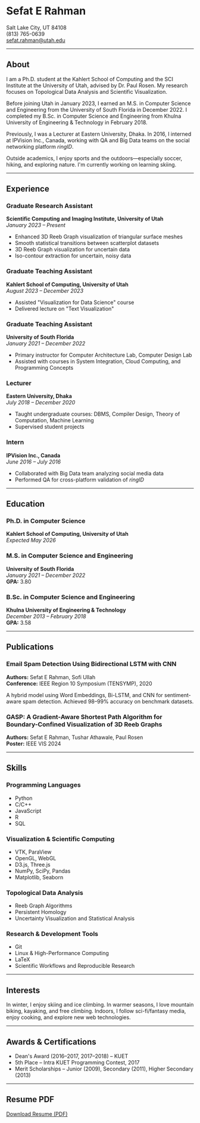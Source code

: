 # Sefat E Rahman

Salt Lake City, UT 84108  
(813) 765-0639  
[sefat.rahman@utah.edu](mailto:sefat.rahman@utah.edu)

---

## About

I am a Ph.D. student at the Kahlert School of Computing and the SCI Institute at the University of Utah, advised by Dr. Paul Rosen. My research focuses on Topological Data Analysis and Scientific Visualization.

Before joining Utah in January 2023, I earned an M.S. in Computer Science and Engineering from the University of South Florida in December 2022. I completed my B.Sc. in Computer Science and Engineering from Khulna University of Engineering & Technology in February 2018.

Previously, I was a Lecturer at Eastern University, Dhaka. In 2016, I interned at IPVision Inc., Canada, working with QA and Big Data teams on the social networking platform *ringID*.

Outside academics, I enjoy sports and the outdoors—especially soccer, hiking, and exploring nature. I'm currently working on learning skiing.

---

## Experience

### Graduate Research Assistant  
**Scientific Computing and Imaging Institute, University of Utah**  
*January 2023 – Present*

- Enhanced 3D Reeb Graph visualization of triangular surface meshes  
- Smooth statistical transitions between scatterplot datasets  
- 3D Reeb Graph visualization for uncertain data  
- Iso-contour extraction for uncertain, noisy data

### Graduate Teaching Assistant  
**Kahlert School of Computing, University of Utah**  
*August 2023 – December 2023*

- Assisted "Visualization for Data Science" course  
- Delivered lecture on "Text Visualization"

### Graduate Teaching Assistant  
**University of South Florida**  
*January 2021 – December 2022*

- Primary instructor for Computer Architecture Lab, Computer Design Lab  
- Assisted with courses in System Integration, Cloud Computing, and Programming Concepts

### Lecturer  
**Eastern University, Dhaka**  
*July 2018 – December 2020*

- Taught undergraduate courses: DBMS, Compiler Design, Theory of Computation, Machine Learning  
- Supervised student projects

### Intern  
**IPVision Inc., Canada**  
*June 2016 – July 2016*

- Collaborated with Big Data team analyzing social media data  
- Performed QA for cross-platform validation of *ringID*

---

## Education

### Ph.D. in Computer Science  
**Kahlert School of Computing, University of Utah**  
*Expected May 2026*

### M.S. in Computer Science and Engineering  
**University of South Florida**  
*January 2021 – December 2022*  
**GPA:** 3.80

### B.Sc. in Computer Science and Engineering  
**Khulna University of Engineering & Technology**  
*December 2013 – February 2018*  
**GPA:** 3.58

---

## Publications

### Email Spam Detection Using Bidirectional LSTM with CNN  
**Authors:** Sefat E Rahman, Sofi Ullah  
**Conference:** IEEE Region 10 Symposium (TENSYMP), 2020

A hybrid model using Word Embeddings, Bi-LSTM, and CNN for sentiment-aware spam detection. Achieved 98–99% accuracy on benchmark datasets.

### GASP: A Gradient-Aware Shortest Path Algorithm for Boundary-Confined Visualization of 3D Reeb Graphs  
**Authors:** Sefat E Rahman, Tushar Athawale, Paul Rosen  
**Poster:** IEEE VIS 2024

---

## Skills

### Programming Languages

- Python  
- C/C++  
- JavaScript  
- R  
- SQL

### Visualization & Scientific Computing

- VTK, ParaView  
- OpenGL, WebGL  
- D3.js, Three.js  
- NumPy, SciPy, Pandas  
- Matplotlib, Seaborn

### Topological Data Analysis

- Reeb Graph Algorithms  
- Persistent Homology  
- Uncertainty Visualization and Statistical Analysis

### Research & Development Tools

- Git  
- Linux & High-Performance Computing  
- LaTeX  
- Scientific Workflows and Reproducible Research

---

## Interests

In winter, I enjoy skiing and ice climbing. In warmer seasons, I love mountain biking, kayaking, and free climbing. Indoors, I follow sci-fi/fantasy media, enjoy cooking, and explore new web technologies.

---

## Awards & Certifications

- Dean's Award (2016–2017, 2017–2018) – KUET  
- 5th Place – Intra KUET Programming Contest, 2017  
- Merit Scholarships – Junior (2009), Secondary (2011), Higher Secondary (2013)

---

## Resume PDF

[Download Resume (PDF)](assets/CV/Resume___Sefat.pdf)